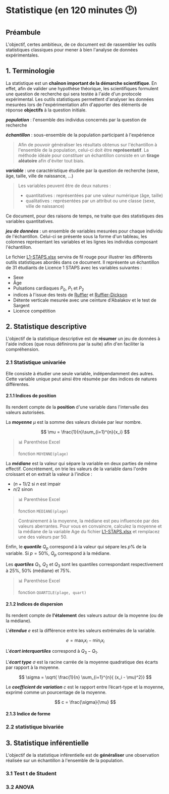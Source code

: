 # Statistique (en 120 minutes :clock2:)

## Préambule

L'objectif, certes ambitieux, de ce document est de rassembler les outils statistiques
classiques pour mener à bien l'analyse de données expérimentales.

## 1. Terminologie

La statistique est un **chaînon important de la démarche scientifique**. En effet, afin de
valider une hypothèse théorique, les scientifiques formulent une question de recherche
qui sera testée à l'aide d'un protocole expérimental. Les outils statistiques permettent
d'analyser les données mesurées lors de l'expérimentation afin d'apporter des éléments de
réponse **objectifs** à la question initiale.

***population*** : l'ensemble des individus concernés par la question de recherche

***échantillon*** : sous-ensemble de la population participant à l'expérience

> Afin de pouvoir généraliser les résultats obtenus sur l'échantillon à
> l'ensemble de la population, celui-ci doit être **représentatif**.
> La méthode idéale pour constituer
> un échantillon consiste en un **tirage aléatoire** afin d'éviter tout biais.

***variable*** : une caractéristique étudiée par la question de recherche (sexe, âge,
taille, ville de naissance, ...)

> Les variables peuvent être de deux natures : 
> - quantitatives : représentées par une valeur numérique (âge, taille)
> - qualitatives : représentées par un attribut ou une classe (sexe, ville de naissance) 

Ce document, pour des raisons de temps, ne traite que des statistiques des variables quantitatives.

***jeu de données*** : un ensemble de variables mesurées pour chaque individu de 
l'échantillon. Celui-ci se présente sous la forme d'un tableau, les colonnes
représentant les variables et les lignes les individus composant l'échantillon.

Le fichier [L1-STAPS.xlsx](data/L1-STAPS.xlsx) servira de fil rouge pour illustrer
les différents outils statistiques abordés dans ce document. Il représente un
échantillon de 31 étudiants de Licence 1 STAPS avec les variables suivantes :
- Sexe
- Âge
- Pulsations cardiaques $P_0$, $P_1$ et $P_2$
- indices à l'issue des tests de [Ruffier](https://fr.wikipedia.org/wiki/Test_de_Ruffier) et [Ruffier-Dickson](https://fr.wikipedia.org/wiki/Test_de_Ruffier#Variante_:_indice_de_Ruffier-Dickson)
- Détente verticale mesurée avec une ceinture d'Abalakov et le test de Sargent
- Licence compétition

## 2. Statistique descriptive

L'objectif de la statistique descriptive est de **résumer** un jeu de données
à l'aide indices (que nous définirons par la suite) afin d'en faciliter la
compréhension.

### 2.1 Statistique univariée

Elle consiste à étudier une seule variable, indépendamment des autres. Cette
variable unique peut ainsi être résumée par des indices de natures différentes. 

#### 2.1.1 Indices de position

Ils rendent compte de la **position** d'une variable dans l'intervalle des valeurs autorisées.

La ***moyenne*** $\mu$ est la somme des valeurs divisée par leur nombre.

$$
\mu = \frac{1}{n}\sum_{i=1}^{n}{x_i}
$$

> :bar_chart: Parenthèse Excel
>
> fonction `MOYENNE(plage)`

La ***médiane*** est la valeur qui sépare la variable en deux parties de même effectif. 
Concrètement, on trie les valeurs de la variable dans l'ordre croissant et on extrait
la valeur à l'indice :
- $(n+1)/2$ si $n$ est impair
- $n/2$ sinon

> :bar_chart: Parenthèse Excel
>
> fonction `MEDIANE(plage)`

> Contrairement à la moyenne, la médiane est peu influencée par des valeurs aberrantes.
> Pour vous en convaincre, calculez la moyenne et la médiane de la variable Age du fichier
> [L1-STAPS.xlsx](data/L1-STAPS.xlsx) et remplacez une des valeurs par 50.

Enfin, le ***quantile*** $Q_p$ correspond à la valeur qui sépare les $p\%$ de la variable. Si $p=50\%$, $Q_p$ correspond à la médiane.

Les ***quartiles*** $Q_1$, $Q_2$ et $Q_3$ sont les quantiles correspondant respectivement à $25\%$, $50\%$ (médiane) et $75\%$.

> :bar_chart: Parenthèse Excel
>
> fonction `QUARTILE(plage, quart)`

#### 2.1.2 Indices de dispersion

Ils rendent compte de **l'étalement** des valeurs autour de la moyenne (ou de la médiane).

L'***étendue*** $e$ est la différence entre les valeurs extrémales de la variable.

$$
e = \max_{i}{x_i} - \min_{i}{x_i}
$$

L'***écart interquartiles*** correspond à $Q_3 - Q_1$.

L'***écart type*** $\sigma$ est la racine carrée de la moyenne quadratique des écarts par rapport à la moyenne.

$$
\sigma = \sqrt{ \frac{1}{n} \sum_{i=1}^{n}{ (x_i - \mu)^2}}
$$

Le ***coefficient de variation*** $c$ est le rapport entre l’écart-type et la moyenne, exprimé comme un pourcentage de la moyenne.

$$
c = \frac{\sigma}{\mu}
$$

#### 2.1.3 Indice de forme

### 2.2 statistique bivariée

## 3. Statistique inférentielle

L'objectif de la statistique inférentielle est de **généraliser** une observation
réalisée sur un échantillon à l'ensemble de la population. 

### 3.1 Test t de Student

### 3.2 ANOVA